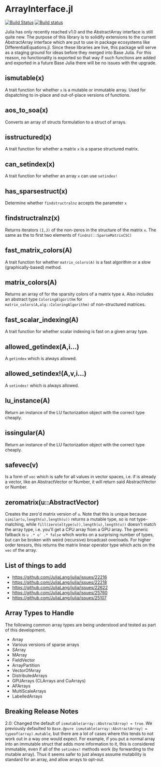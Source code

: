 # ArrayInterface.jl

[![Build Status](https://travis-ci.org/JuliaDiffEq/ArrayInterface.jl.svg?branch=master)](https://travis-ci.org/JuliaDiffEq/ArrayInterface.jl)
[![Build status](https://ci.appveyor.com/api/projects/status/s4vnsj386dyyv655?svg=true)](https://ci.appveyor.com/project/ChrisRackauckas/arrayinterface-jl)

Julia has only recently reached v1.0 and the AbstractArray interface is still
quite new. The purpose of this library is to solidify extensions to the current
AbstractArray interface which are put to use in package ecosystems like
DifferentialEquations.jl. Since these libraries are live, this package will
serve as a staging ground for ideas before they merged into Base Julia. For this
reason, no functionality is exported so that way if such functions are added
and exported in a future Base Julia there will be no issues with the upgrade.

## ismutable(x)

A trait function for whether `x` is a mutable or immutable array. Used for
dispatching to in-place and out-of-place versions of functions.

## aos_to_soa(x)

Converts an array of structs formulation to a struct of arrays.

## isstructured(x)

A trait function for whether a matrix `x` is a sparse structured matrix.

## can_setindex(x)

A trait function for whether an array `x` can use `setindex!`

## has_sparsestruct(x)

Determine whether `findstructralnz` accepts the parameter `x`

## findstructralnz(x)

Returns iterators `(I,J)` of the non-zeros in the structure of the matrix `x`.
The same as the to first two elements of `findnz(::SparseMatrixCSC)`

## fast_matrix_colors(A)

A trait function for whether `matrix_colors(A)` is a fast algorithm or a slow
(graphically-based) method.

## matrix_colors(A)

Returns an array of for the sparsity colors of a matrix type `A`. Also includes
an abstract type `ColoringAlgorithm` for `matrix_colors(A,alg::ColoringAlgorithm)`
of non-structured matrices.

## fast_scalar_indexing(A)

A trait function for whether scalar indexing is fast on a given array type.

## allowed_getindex(A,i...)

A `getindex` which is always allowed.

## allowed_setindex!(A,v,i...)

A `setindex!` which is always allowed.

## lu_instance(A)

Return an instance of the LU factorization object with the correct type
cheaply.

## issingular(A)

Return an instance of the LU factorization object with the correct type cheaply.

## safevec(v)

Is a form of `vec` which is safe for all values in vector spaces, i.e. if
is already a vector, like an AbstractVector or Number, it will return said
AbstractVector or Number.

## zeromatrix(u::AbstractVector)

Creates the zero'd matrix version of `u`. Note that this is unique because
`similar(u,length(u),length(u))` returns a mutable type, so is not type-matching,
while `fill(zero(eltype(u)),length(u),length(u))` doesn't match the array type,
i.e. you'll get a CPU array from a GPU array. The generic fallback is
`u .* u' .* false` which works on a surprising number of types, but can be broken
with weird (recursive) broadcast overloads. For higher order tensors, this
returns the matrix linear operator type which acts on the `vec` of the array.

## List of things to add

- https://github.com/JuliaLang/julia/issues/22216
- https://github.com/JuliaLang/julia/issues/22218
- https://github.com/JuliaLang/julia/issues/22622
- https://github.com/JuliaLang/julia/issues/25760
- https://github.com/JuliaLang/julia/issues/25107

## Array Types to Handle

The following common array types are being understood and tested as part of this
development.

- Array
- Various versions of sparse arrays
- SArray
- MArray
- FieldVector
- ArrayPartition
- VectorOfArray
- DistributedArrays
- GPUArrays (CLArrays and CuArrays)
- AFArrays
- MultiScaleArrays
- LabelledArrays

## Breaking Release Notes

2.0: Changed the default of `ismutable(array::AbstractArray) = true`. We previously defaulted to
`Base.@pure ismutable(array::AbstractArray) = typeof(array).mutable`, but there are a lot of cases
where this tends to not work out in a way one would expect. For example, if you put a normal array
into an immutable struct that adds more information to it, this is considered immutable, even if
all of the `setindex!` methods work (by forwarding to the mutable array). Thus it seems safer to just
always assume mutability is standard for an array, and allow arrays to opt-out.
